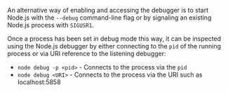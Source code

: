 
An alternative way of enabling and accessing the debugger is to start
Node.js with the `--debug` command-line flag or by signaling an existing
Node.js process with `SIGUSR1`.

Once a process has been set in debug mode this way, it can be inspected
using the Node.js debugger by either connecting to the `pid` of the running
process or via URI reference to the listening debugger:

* `node debug -p <pid>` - Connects to the process via the `pid`
* `node debug <URI>` - Connects to the process via the URI such as
localhost:5858

